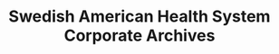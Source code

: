 ---
layout: repo
title: "Swedish American Health System Corporate Archives"
id: 15663
permalink: repos/15663/
---